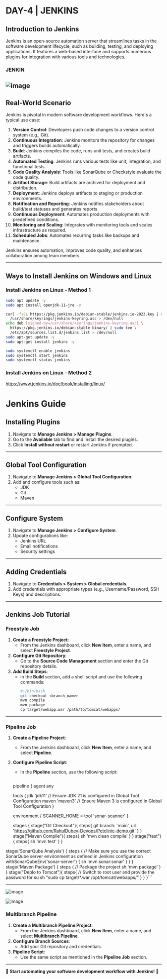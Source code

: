 # DAY-4 | JENKINS

## Introduction to Jenkins
Jenkins is an open-source automation server that streamlines tasks in the software development lifecycle, such as building, testing, and deploying applications. It features a web-based interface and supports numerous plugins for integration with various tools and technologies.

### JENKIN
![image](https://github.com/user-attachments/assets/219f7f4d-4189-4529-8cee-b357fa00117b)
---

## Real-World Scenario
Jenkins is pivotal in modern software development workflows. Here's a typical use case:

1. **Version Control**: Developers push code changes to a version control system (e.g., Git).
2. **Continuous Integration**: Jenkins monitors the repository for changes and triggers builds automatically.
3. **Build**: Jenkins compiles the code, runs unit tests, and creates build artifacts.
4. **Automated Testing**: Jenkins runs various tests like unit, integration, and functional tests.
5. **Code Quality Analysis**: Tools like SonarQube or Checkstyle evaluate the code quality.
6. **Artifact Storage**: Build artifacts are archived for deployment and distribution.
7. **Deployment**: Jenkins deploys artifacts to staging or production environments.
8. **Notification and Reporting**: Jenkins notifies stakeholders about build/test statuses and generates reports.
9. **Continuous Deployment**: Automates production deployments with predefined conditions.
10. **Monitoring and Scaling**: Integrates with monitoring tools and scales infrastructure as required.
11. **Scheduled Jobs**: Automates recurring tasks like backups and maintenance.

Jenkins ensures automation, improves code quality, and enhances collaboration among team members.

---

## Ways to Install Jenkins on Windows and Linux

### Install Jenkins on Linux - Method 1
```bash
sudo apt update -y
sudo apt install openjdk-11-jre -y

curl -fsSL https://pkg.jenkins.io/debian-stable/jenkins.io-2023.key | sudo tee \
  /usr/share/keyrings/jenkins-keyring.asc > /dev/null
echo deb [signed-by=/usr/share/keyrings/jenkins-keyring.asc] \
  https://pkg.jenkins.io/debian-stable binary/ | sudo tee \
  /etc/apt/sources.list.d/jenkins.list > /dev/null
sudo apt-get update -y 
sudo apt-get install jenkins -y

sudo systemctl enable jenkins
sudo systemctl start jenkins
sudo systemctl status jenkins
```
### Install Jenkins on Linux - Method 2
https://www.jenkins.io/doc/book/installing/linux/

# Jenkins Guide

## Installing Plugins
1. Navigate to **Manage Jenkins > Manage Plugins**.
2. Go to the **Available** tab to find and install the desired plugins.
3. Click **Install without restart** or restart Jenkins if prompted.

---

## Global Tool Configuration
1. Navigate to **Manage Jenkins > Global Tool Configuration**.
2. Add and configure tools such as:
   - JDK
   - Git
   - Maven

---

## Configure System
1. Navigate to **Manage Jenkins > Configure System**.
2. Update configurations like:
   - Jenkins URL
   - Email notifications
   - Security settings

---

## Adding Credentials
1. Navigate to **Credentials > System > Global credentials**.
2. Add credentials with appropriate types (e.g., Username/Password, SSH Keys) and descriptions.

---

## Jenkins Job Tutorial

### Freestyle Job
1. **Create a Freestyle Project**:
   - From the Jenkins dashboard, click **New Item**, enter a name, and select **Freestyle Project**.
2. **Configure Git Repository**:
   - Go to the **Source Code Management** section and enter the Git repository details.
3. **Add Build Steps**:
   - In the **Build** section, add a shell script and use the following commands:
     ```bash
     #!/bin/bash
     git checkout <branch_name>
     mvn compile
     mvn package
     cp target/webapp.war /path/to/tomcat/webapps/
     ```

---

### Pipeline Job
1. **Create a Pipeline Project**:
   - From the Jenkins dashboard, click **New Item**, enter a name, and select **Pipeline**.
2. **Configure Pipeline Script**:
   - In the **Pipeline** section, use the following script:
     
     ```groovy
    pipeline {
    agent any

   tools {
    jdk 'jdk11'   // Ensure JDK 21 is configured in Global Tool Configuration
    maven 'maven3' // Ensure Maven 3 is configured in Global Tool Configuration
  }
  
   environment {
        SCANNER_HOME = tool 'sonar-scanner'
    }

    stages {
      stage("Git Checkout"){
          steps{
                git branch: 'main', url: 'https://github.com/RahulDubey-Devops/Petclinic-demo.git'
          }
      }
      stage("Maven Compile"){
          steps{
              sh 'mvn clean compile'
          }
      }
      stage("test"){
          steps{
              sh 'mvn test'
          }
      }
      
stage('SonarQube Analysis') {
    steps {
        // Make sure you use the correct SonarQube server environment as defined in Jenkins configuration
        withSonarQubeEnv('sonar-server') {
         sh 'mvn sonar:sonar'
        }
    }
}
      stage('Maven Package') {
          steps {
            // Package the project
            sh 'mvn package'
          }
        }
          stage("Deplo to Tomcat"){
            steps{
           // Switch to root user and provide the password for su
            sh "sudo cp target/*.war /opt/tomcat/webapps/"
            }
        }
}```

---


![image](https://github.com/user-attachments/assets/69e9cebd-b344-4bb6-b934-11e36d7c8cb4)


![image](https://github.com/user-attachments/assets/ae035ed4-48cc-41ed-837b-d6a2e378aeda)


### Multibranch Pipeline
1. **Create a Multibranch Pipeline Project**:
   - From the Jenkins dashboard, click **New Item**, enter a name, and select **Multibranch Pipeline**.
2. **Configure Branch Sources**:
   - Add your Git repository and credentials.
3. **Pipeline Script**:
   - Use the same script as mentioned in the **Pipeline Job** section.

---



🚀 **Start automating your software development workflow with Jenkins!** 🚀


